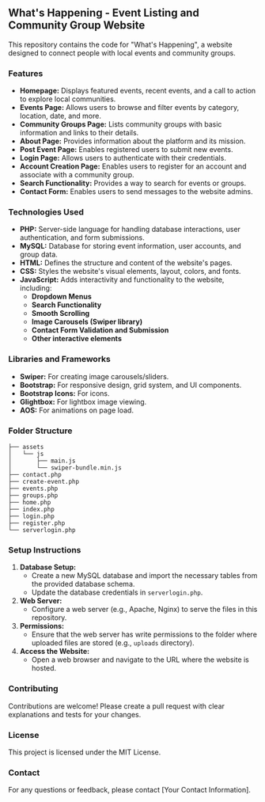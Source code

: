 ## What's Happening - Event Listing and Community Group Website

This repository contains the code for "What's Happening", a website designed to connect people with local events and community groups.

### Features

* **Homepage:** Displays featured events, recent events, and a call to action to explore local communities.
* **Events Page:** Allows users to browse and filter events by category, location, date, and more.
* **Community Groups Page:** Lists community groups with basic information and links to their details.
* **About Page:** Provides information about the platform and its mission.
* **Post Event Page:** Enables registered users to submit new events.
* **Login Page:** Allows users to authenticate with their credentials.
* **Account Creation Page:** Enables users to register for an account and associate with a community group.
* **Search Functionality:** Provides a way to search for events or groups.
* **Contact Form:** Enables users to send messages to the website admins.

### Technologies Used

* **PHP:** Server-side language for handling database interactions, user authentication, and form submissions.
* **MySQL:** Database for storing event information, user accounts, and group data.
* **HTML:** Defines the structure and content of the website's pages.
* **CSS:** Styles the website's visual elements, layout, colors, and fonts.
* **JavaScript:** Adds interactivity and functionality to the website, including:
    * **Dropdown Menus**
    * **Search Functionality**
    * **Smooth Scrolling**
    * **Image Carousels (Swiper library)**
    * **Contact Form Validation and Submission**
    * **Other interactive elements**

### Libraries and Frameworks

* **Swiper:** For creating image carousels/sliders.
* **Bootstrap:** For responsive design, grid system, and UI components.
* **Bootstrap Icons:** For icons.
* **Glightbox:** For lightbox image viewing.
* **AOS:** For animations on page load.

### Folder Structure

```
├── assets
│   └── js
│       ├── main.js
│       └── swiper-bundle.min.js
├── contact.php
├── create-event.php
├── events.php
├── groups.php
├── home.php
├── index.php
├── login.php
├── register.php
└── serverlogin.php
```

### Setup Instructions

1. **Database Setup:**
    * Create a new MySQL database and import the necessary tables from the provided database schema.
    * Update the database credentials in `serverlogin.php`.
2. **Web Server:**
    * Configure a web server (e.g., Apache, Nginx) to serve the files in this repository.
3. **Permissions:**
    * Ensure that the web server has write permissions to the folder where uploaded files are stored (e.g., `uploads` directory).
4. **Access the Website:**
    * Open a web browser and navigate to the URL where the website is hosted.

### Contributing

Contributions are welcome! Please create a pull request with clear explanations and tests for your changes.

### License

This project is licensed under the MIT License.

### Contact

For any questions or feedback, please contact [Your Contact Information].
